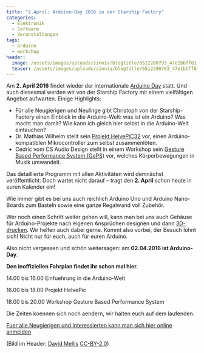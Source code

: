 ```yaml
---
title: "2.April: Arduino-Day 2016 in der Starship Factory"
categories:
  - Elektronik
  - Software
  - Veranstaltungen
tags:
  - arduino
  - workshop
header:
  image: /assets/images/uploads/zinnia/blogtitle/6512280793_47e1bbff81_o.jpg
  teaser: /assets/images/uploads/zinnia/blogtitle/6512280793_47e1bbff81_o.jpg
---
```


Am **2\. April 2016** findet wieder der internationale [Arduino Day](https://day.arduino.cc/#/) statt. Und auch diesesmal werden wir von der Starship Factory mit einem vielfältigen Angebot aufwarten. Einige Highlights:

- Für alle Neugierigen und Neulinge gibt Christoph von der Starship-Factory einen Einblick in die Arduino-Welt: was ist ein Arduino? Was macht man damit? Wie kann ich gleich hier selbst in die Arduino-Welt eintauchen?
- Dr. Mathias Wilhelm stellt sein [Projekt HelvePIC32](http://www.helvepic32.org/) vor, einen Arduino-kompatiblen Mikrocontroller zum selbst zusammenlöten.
- Cedric vom CS Audio Design stellt in einem Workshop sein [Gesture Based Performance System (GePS)](http://geps.synack.ch/) vor, welches Körperbewegungen in Musik umwandelt.

Das detaillierte Programm mit allen Aktivitäten wird demnächst veröffentlicht. Doch wartet nicht darauf – tragt den **2\. April** schon heute in euren Kalender ein!

Wie immer gibt es bei uns auch reichlich Arduino Uno und Arduino Nano-Boards zum Basteln sowie eine ganze Regalwand voll Zubehör.

Wer noch einen Schritt weiter gehen will, kann man bei uns auch Gehäuse für Arduino-Projekte nach eigenen Ansprüchen designen und dann [3D-drucken](https://wiki.starship-factory.ch/Equipment/3D-Drucker/). Wir helfen auch dabei gerne. Kommt also vorbei, der Besuch lohnt sich! Nicht nur für euch, auch für euren Arduino.

Also nicht vergessen und schön weitersagen: am **02.04.2016 ist Arduino-Day**.

**Den inoffiziellen Fahrplan findet ihr schon mal hier.**

14.00 bis 16.00 Einfuehrung in die Arduino-Welt

16.00 bis 18.00 Projekt HelvePic

18.00 bis 20.00 Workshop Gesture Based Performance System

Die Zeiten koennen sich noch aendern, wir halten euch auf dem laufenden.

[Fuer alle Neugierigen und Interessierten kann man sich hier online anmelden](mailto:workshops@lists.starship-factory.ch?subject=Arduinno%20Day%20vom%2002.04.2016&body=Hallo%20Zusammen%0A%0AGerne%20moechte%20ich%20am%20Arduino-Day%20teilnehmen%0A%0AIch%20bringe%20meinen%20eigenen%20Laptop%20mit%3A%20%20%20%20%20ja%2Fnein%0AIch%20moechte%20gerne%20einen%20Teller%20Spaghetti%20essen%20ja%2Fnein%0A%0AFreundliche%20Gruesse%20%0A%0A)

(Bild im Header: [David Mellis](https://www.flickr.com/photos/mellis/6512280793) [CC-BY-2.0](https://creativecommons.org/licenses/by/2.0/))
